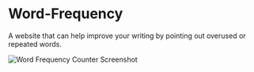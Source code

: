 # Word-Frequency
A website that can help improve your writing by pointing out overused or repeated words.

![Word Frequency Counter Screenshot](https://user-images.githubusercontent.com/47066511/106679604-0b565980-658b-11eb-9502-8f3753ecb139.png)
